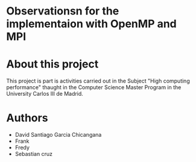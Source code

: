 # Observationsn for the implementaion with OpenMP and MPI


# About this project
This project is part is activities carried out in the Subject "High computing performance" thaught in the Computer Science Master Program in the University Carlos III de Madrid.

# Authors
- David Santiago Garcia Chicangana
- Frank
- Fredy
- Sebastian cruz
